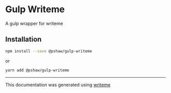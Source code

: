 # Gulp Writeme

A gulp wrapper for writeme

## Installation

```bash
npm install --save @pshaw/gulp-writeme
```
or
```bash
yarn add @pshaw/gulp-writeme
```

---
This documentation was generated using [writeme](https://www.npmjs.com/package/@pshaw/writeme)
